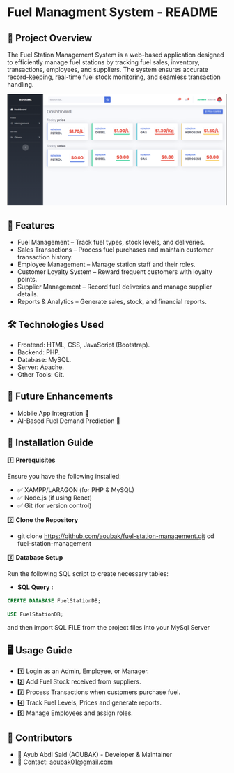 # Fuel Managment System - README
## 📌 Project Overview

The Fuel Station Management System is a web-based application designed to efficiently manage fuel stations by tracking fuel sales, inventory, transactions, employees, and suppliers. The system ensures accurate record-keeping, real-time fuel stock monitoring, and seamless transaction handling.

![Dashboard](puplic/images/projectImages/dashboard.png)

## 📂 Features

* Fuel Management – Track fuel types, stock levels, and deliveries.
* Sales Transactions – Process fuel purchases and maintain customer transaction history.
* Employee Management – Manage station staff and their roles.
* Customer Loyalty System – Reward frequent customers with loyalty points.
* Supplier Management – Record fuel deliveries and manage supplier details.
* Reports & Analytics – Generate sales, stock, and financial reports.

## 🛠️ Technologies Used
* Frontend: HTML, CSS, JavaScript (Bootstrap).
* Backend: PHP.
* Database: MySQL.
* Server: Apache.
* Other Tools: Git.


## 🚀 Future Enhancements

* Mobile App Integration 📱
* AI-Based Fuel Demand Prediction 🤖

## 📌 Installation Guide

1️⃣ __Prerequisites__

Ensure you have the following installed:

* ✅ XAMPP/LARAGON (for PHP & MySQL)
* ✅ Node.js (if using React)
* ✅ Git (for version control)

2️⃣ **Clone the Repository**

* git clone https://github.com/aoubak/fuel-station-management.git cd fuel-station-management

3️⃣ **Database Setup**

Run the following SQL script to create necessary tables:

* __SQL Query :__ 

```sql 
CREATE DATABASE FuelStationDB;
```

```sql
USE FuelStationDB;
```

and then import SQL FILE from the project files into your MySql Server


## 🖥️ Usage Guide
* 1️⃣ Login as an Admin, Employee, or Manager.
* 2️⃣ Add Fuel Stock received from suppliers.
* 3️⃣ Process Transactions when customers purchase fuel.
* 4️⃣ Track Fuel Levels, Prices and generate reports.
* 5️⃣ Manage Employees and assign roles.


## 📌 Contributors
* 👤 Ayub Abdi Said (AOUBAK) - Developer & Maintainer
* 📧 Contact: aoubak01@gmail.com



